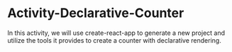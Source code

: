 # Activity-Declarative-Counter
In this activity, we will use create-react-app to generate a new project and utilize the tools it provides to create a counter with declarative rendering.

